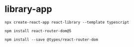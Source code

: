 # library-app

```npx create-react-app react-library --template typescript```

```npm install react-router-dom@5```

```npm install --save @types/react-router-dom```
